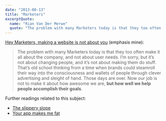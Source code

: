 ```yaml
---
date: "2013-08-13"
title: "Marketers"
excerptQuote:
  name: "Rian Van Der Merwe"
  quote: "The problem with many Marketers today is that they too often make it all about the company, and not about user needs."
---
```


[Hey Marketers, making a website is not about you](http://www.elezea.com/2013/07/hey-marketers/) (emphasis mine):

> The problem with many Marketers today is that they too often make it all about the company, and not about user needs. I’m sorry, but it’s not about changing people, and it’s not about making them do stuff. That’s old school thinking from a time when brands could steamroll their way into the consciousness and wallets of people through clever advertising and sleight of hand. Those days are over. Now our job is not to make it about how awesome we are, **but how well we help people accomplish their goals**.

Further readings related to this subject:

* [The slippery slope](http://www.90percentofeverything.com/2013/07/23/the-slippery-slope/)
* [Your app makes me fat](http://seriouspony.com/blog/2013/7/24/your-app-makes-me-fat)
